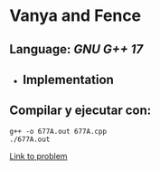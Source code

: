 # Vanya and Fence

## **Language:** *GNU G++ 17*

* ## Implementation

## **Compilar y ejecutar con**:

```
g++ -o 677A.out 677A.cpp
./677A.out
```

[Link to problem](https://codeforces.com/problemset/problem/677/A)
